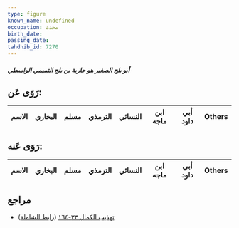 ```yaml
---
type: figure
known_name: undefined
occupation: محدث
birth_date:
passing_date:
tahdhib_id: 7270
---
```

##### أبو بلج الصغير هو جارية بن بلج التميمي الواسطي

## رَوَى عَن:
| الاسم | البخاري | مسلم | الترمذي | النسائي | ابن ماجه | أبي داود | Others |
| ----- | ------- | ---- | ------- | ------- | -------- | -------- | ------ |
## رَوَى عَنه:
| الاسم | البخاري | مسلم | الترمذي | النسائي | ابن ماجه | أبي داود | Others |
| ----- | ------- | ---- | ------- | ------- | -------- | -------- | ------ |
## مراجع
- [تهذيب الكمال ٣٣-١٦٤](obsidian://open?vault=Tahdhib-al-Kamal&file=Figures/٧٢٧٠-أبو%20بلج%20الصغير%20هو%20جارية%20بن%20بلج%20التميمي%20الواسطي) ([رابط الشاملة](https://shamela.ws/book/3722/17835))